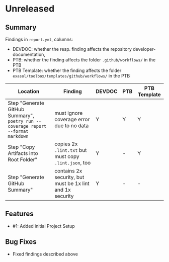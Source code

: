 # Unreleased


## Summary

Findings in `report.yml`, columns: 
* DEVDOC: whether the resp. finding affects the repository developer-documentation, 
* PTB: whether the finding affects the folder `.github/workflows/` in the PTB
* PTB Template:  whether the finding affects the folder `exasol/toolbox/templates/github/workflows/` in the PTB 

| Location | Finding | DEVDOC | PTB | PTB Template |
|----------|---------|--------|-----|---|
| Step "Generate GitHub Summary", `poetry run -- coverage report --format markdown` | must ignore coverage error due to no data | Y | Y | Y |
| Step "Copy Artifacts into Root Folder" | copies 2x `.lint.txt` but must copy `.lint.json`, too | Y | - | Y |
| Step "Generate GitHub Summary" | contains 2x security, but must be 1x lint and 1x security | Y | - | - |


## Features

* #1: Added initial Project Setup

## Bug Fixes

* Fixed findings described above

